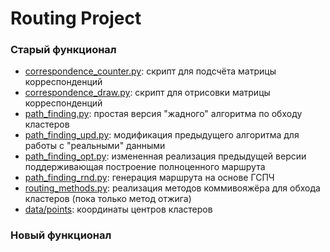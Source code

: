 Routing Project
===============
### Старый функционал
* [correspondence_counter.py](src/correspondence_counter.py): скрипт для подсчёта матрицы корреспонденций
* [correspondence_draw.py](src/correspondence_draw.py): скрипт для отрисовки матрицы корреспонденций
* [path_finding.py](src/path_finding.py): простая версия "жадного" алгоритма по обходу кластеров
* [path_finding_upd.py](src/path_finding_upd.py): модификация предыдущего алгоритма для работы с "реальными" данными
* [path_finding_opt.py](src/path_finding_opt.py): измененная реализация предыдущей версии поддерживающая построение полноценного маршрута
* [path_finding_rnd.py](src/path_finding_rnd.py): генерация маршрута на основе ГСПЧ
* [routing_methods.py](src/routing_methods.py): реализация методов коммивояжёра для обхода кластеров (пока только метод отжига)
* [data/points](./data/points.txt): координаты центров кластеров

### Новый функционал
